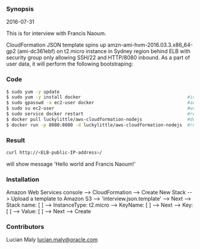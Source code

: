 ### Synopsis
2016-07-31

This is for interview with Francis Naoum.

CloudFormation JSON template spins up amzn-ami-hvm-2016.03.3.x86_64-gp2 (ami-dc361ebf) on t2.micro instance in Sydney region behind ELB with security group only allowing SSH/22 and HTTP/8080 inbound. As a part of user data, it will perform the following bootstraping:

### Code
```sh
$ sudo yum -y update
$ sudo yum -y install docker                                        #install Docker v1.11.1
$ sudo gpasswd -a ec2-user docker                                   #add ec2-user to the docker group
$ sudo su ec2-user                                                  #workaround for logout/login after user added to the group
$ sudo service docker restart                                       #restarting the service after the workaround
$ docker pull luckylittle/aws-cloudformation-nodejs                 #download image
$ docker run -p 8080:8080 -d luckylittle/aws-cloudformation-nodejs  #run container in the background and map port 8080
```

### Result
```sh
curl http://<ELB-public-IP-address>/
```
will show message 'Hello world and Francis Naoum!'

### Installation
Amazon Web Services console --> CloudFormation --> Create New Stack --> Upload a template to Amazon S3 --> 'interview.json.template' --> Next --> Stack name: [    ] --> InstanceType: t2.micro --> KeyName: [    ] --> Next --> Key: [    ] --> Value: [    ] --> Next --> Create

### Contributors
Lucian Maly <lucian.maly@oracle.com>
